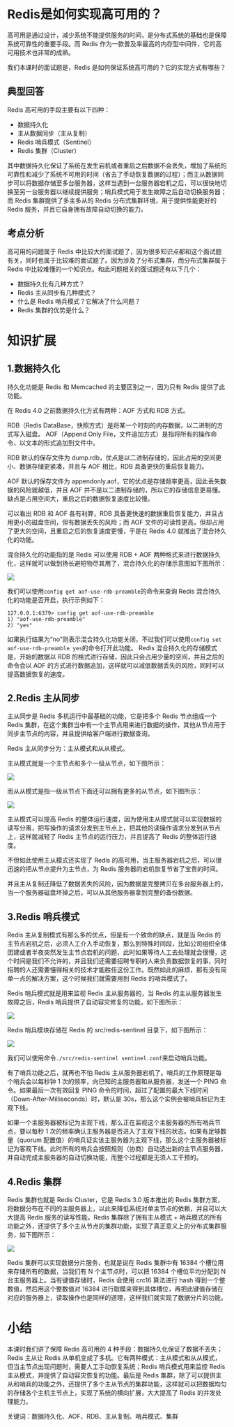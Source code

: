 # Redis是如何实现高可用的？

高可用是通过设计，减少系统不能提供服务的时间，是分布式系统的基础也是保障系统可靠性的重要手段。而 Redis 作为一款普及率最高的内存型中间件，它的高可用技术也非常的成熟。

我们本课时的面试题是，Redis 是如何保证系统高可用的？它的实现方式有哪些？

## 典型回答
Redis 高可用的手段主要有以下四种：

* 数据持久化
* 主从数据同步（主从复制）
* Redis 哨兵模式（Sentinel）
* Redis 集群（Cluster）

其中数据持久化保证了系统在发生宕机或者重启之后数据不会丢失，增加了系统的可靠性和减少了系统不可用的时间（省去了手动恢复数据的过程）；而主从数据同步可以将数据存储至多台服务器，这样当遇到一台服务器宕机之后，可以很快地切换至另一台服务器以继续提供服务；哨兵模式用于发生故障之后自动切换服务器；而 Redis 集群提供了多主多从的 Redis 分布式集群环境，用于提供性能更好的 Redis 服务，并且它自身拥有故障自动切换的能力。

## 考点分析

高可用的问题属于 Redis 中比较大的面试题了，因为很多知识点都和这个面试题有关，同时也属于比较难的面试题了。因为涉及了分布式集群，而分布式集群属于 Redis 中比较难懂的一个知识点。和此问题相关的面试题还有以下几个：

* 数据持久化有几种方式？
* Redis 主从同步有几种模式？
* 什么是 Redis 哨兵模式？它解决了什么问题？
* Redis 集群的优势是什么？

# 知识扩展
## 1.数据持久化

持久化功能是 Redis 和 Memcached 的主要区别之一，因为只有 Redis 提供了此功能。

在 Redis 4.0 之前数据持久化方式有两种：AOF 方式和 RDB 方式。

RDB（Redis DataBase，快照方式）是将某一个时刻的内存数据，以二进制的方式写入磁盘。
AOF（Append Only File，文件追加方式）是指将所有的操作命令，以文本的形式追加到文件中。

RDB 默认的保存文件为 dump.rdb，优点是以二进制存储的，因此占用的空间更小、数据存储更紧凑，并且与 AOF 相比，RDB 具备更快的重启恢复能力。

AOF 默认的保存文件为 appendonly.aof，它的优点是存储频率更高，因此丢失数据的风险就越低，并且 AOF 并不是以二进制存储的，所以它的存储信息更易懂。缺点是占用空间大，重启之后的数据恢复速度比较慢。

可以看出 RDB 和 AOF 各有利弊，RDB 具备更快速的数据重启恢复能力，并且占用更小的磁盘空间，但有数据丢失的风险；而 AOF 文件的可读性更高，但却占用了更大的空间，且重启之后的恢复速度更慢，于是在 Redis 4.0 就推出了混合持久化的功能。

混合持久化的功能指的是 Redis 可以使用 RDB + AOF 两种格式来进行数据持久化，这样就可以做到扬长避短物尽其用了，混合持久化的存储示意图如下图所示：

![](https://gitee.com/krislin_zhao/IMGcloud/raw/master/img/20200617153326.png)

我们可以使用`config get aof-use-rdb-preamble`的命令来查询 Redis 混合持久化的功能是否开启，执行示例如下：

```shell
127.0.0.1:6379> config get aof-use-rdb-preamble
1) "aof-use-rdb-preamble"
2) "yes"
```

如果执行结果为“no”则表示混合持久化功能关闭，不过我们可以使用`config set aof-use-rdb-preamble yes`的命令打开此功能。
Redis 混合持久化的存储模式是，开始的数据以 RDB 的格式进行存储，因此只会占用少量的空间，并且之后的命令会以 AOF 的方式进行数据追加，这样就可以减低数据丢失的风险，同时可以提高数据恢复的速度。

## 2.Redis 主从同步
主从同步是 Redis 多机运行中最基础的功能，它是把多个 Redis 节点组成一个 Redis 集群，在这个集群当中有一个主节点用来进行数据的操作，其他从节点用于同步主节点的内容，并且提供给客户端进行数据查询。

Redis 主从同步分为：主从模式和从从模式。

主从模式就是一个主节点和多个一级从节点，如下图所示：

![](https://gitee.com/krislin_zhao/IMGcloud/raw/master/img/20200617153638.png)

而从从模式是指一级从节点下面还可以拥有更多的从节点，如下图所示：

![](https://gitee.com/krislin_zhao/IMGcloud/raw/master/img/20200617153733.png)

主从模式可以提高 Redis 的整体运行速度，因为使用主从模式就可以实现数据的读写分离，把写操作的请求分发到主节点上，把其他的读操作请求分发到从节点上，这样就减轻了 Redis 主节点的运行压力，并且提高了 Redis 的整体运行速度。

不但如此使用主从模式还实现了 Redis 的高可用，当主服务器宕机之后，可以很迅速的把从节点提升为主节点，为 Redis 服务器的宕机恢复节省了宝贵的时间。

并且主从复制还降低了数据丢失的风险，因为数据是完整拷贝在多台服务器上的，当一个服务器磁盘坏掉之后，可以从其他服务器拿到完整的备份数据。

## 3.Redis 哨兵模式

Redis 主从复制模式有那么多的优点，但是有一个致命的缺点，就是当 Redis 的主节点宕机之后，必须人工介入手动恢复，那么到特殊时间段，比如公司组织全体团建或者半夜突然发生主节点宕机的问题，此时如果等待人工去处理就会很慢，这个时间是我们不允许的，并且我们还需要招聘专职的人来负责数据恢复的事，同时招聘的人还需要懂得相关的技术才能胜任这份工作。既然如此的麻烦，那有没有简单一点的解决方案，这个时候我们就需要用到 Redis 的哨兵模式了。

Redis 哨兵模式就是用来监视 Redis 主从服务器的，当 Redis 的主从服务器发生故障之后，Redis 哨兵提供了自动容灾修复的功能，如下图所示：

![](https://gitee.com/krislin_zhao/IMGcloud/raw/master/img/20200617154426.png)

Redis 哨兵模块存储在 Redis 的 src/redis-sentinel 目录下，如下图所示：

![](https://gitee.com/krislin_zhao/IMGcloud/raw/master/img/20200617154611.png)

我们可以使用命令`./src/redis-sentinel sentinel.conf`来启动哨兵功能。

有了哨兵功能之后，就再也不怕 Redis 主从服务器宕机了。哨兵的工作原理是每个哨兵会以每秒钟 1 次的频率，向已知的主服务器和从服务器，发送一个 PING 命令。如果最后一次有效回复 PING 命令的时间，超过了配置的最大下线时间（Down-After-Milliseconds）时，默认是 30s，那么这个实例会被哨兵标记为主观下线。

如果一个主服务器被标记为主观下线，那么正在监视这个主服务器的所有哨兵节点，要以每秒 1 次的频率确认主服务器是否进入了主观下线的状态。如果有足够数量（quorum 配置值）的哨兵证实该主服务器为主观下线，那么这个主服务器被标记为客观下线。此时所有的哨兵会按照规则（协商）自动选出新的主节点服务器，并自动完成主服务器的自动切换功能，而整个过程都是无须人工干预的。

## 4.Redis 集群
Redis 集群也就是 Redis Cluster，它是 Redis 3.0 版本推出的 Redis 集群方案，将数据分布在不同的主服务器上，以此来降低系统对单主节点的依赖，并且可以大大提高 Redis 服务的读写性能。Redis 集群除了拥有主从模式 + 哨兵模式的所有功能之外，还提供了多个主从节点的集群功能，实现了真正意义上的分布式集群服务，如下图所示：

![](https://gitee.com/krislin_zhao/IMGcloud/raw/master/img/20200617154826.png)

Redis 集群可以实现数据分片服务，也就是说在 Redis 集群中有 16384 个槽位用来存储所有的数据，当我们有 N 个主节点时，可以把 16384 个槽位平均分配到 N 台主服务器上。当有键值存储时，Redis 会使用 crc16 算法进行 hash 得到一个整数值，然后用这个整数值对 16384 进行取模来得到具体槽位，再把此键值存储在对应的服务器上，读取操作也是同样的道理，这样我们就实现了数据分片的功能。

# 小结
本课时我们讲了保障 Redis 高可用的 4 种手段：数据持久化保证了数据不丢失；Redis 主从让 Redis 从单机变成了多机。它有两种模式：主从模式和从从模式，但当主节点出现问题时，需要人工手动恢复系统；Redis 哨兵模式用来监控 Redis 主从模式，并提供了自动容灾恢复的功能。最后是 Redis 集群，除了可以提供主从和哨兵的功能之外，还提供了多个主从节点的集群功能，这样就可以把数据均匀的存储各个主机主节点上，实现了系统的横向扩展，大大提高了 Redis 的并发处理能力。

关键词：数据持久化、AOF、RDB、主从复制、哨兵模式、集群